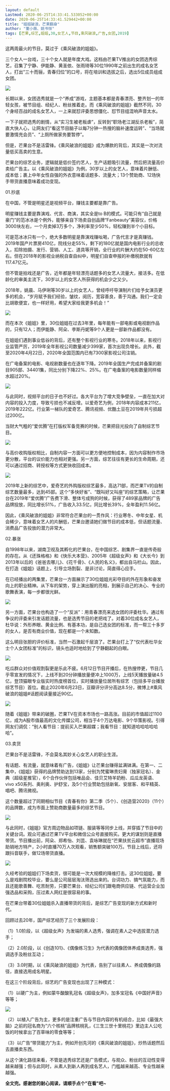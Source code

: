 ```yaml
---
layout: default
Lastmod: 2020-06-25T14:33:41.533052+00:00
date: 2020-06-25T14:33:41.529442+00:00
title: "姐姐破浪，芒果翻身"
author: "董小薇、姚书恒"
tags: [芒果,综艺,姐姐,30,女艺人,节目,乘风破浪,广告,女团,2019]
---
```


这两周最火的节目，莫过于《乘风破浪的姐姐》。

三个女人一台戏，三十个女人就是年度大戏。这档由芒果TV推出的女团选秀综艺，召集了宁静、伊能静、黄圣依、张雨琦等30位1990年之前出生的成名女艺人，打出“三十而骊，青春归位”的口号，将在培训和选拔之后，选出5位成员组成女团。

![](https://images.weserv.nl/?url=https%3A//mmbiz.qpic.cn/mmbiz_jpg/g9DXN5a8TU5FcD82X5Z1jIan1kxSLpxary4Pp4MYdHxLuMt4nAFNfGyAg1wGSQfQ0mv078OH8LG5wXh9KRFT1w/640%3Fwx_fmt%3Djpeg)

长期以来，女团选秀就是一个“养成”游戏，主题基本都是青春漂亮、整齐划一的年轻女孩，被节目组、经纪人、粉丝推着走。而《乘风破浪的姐姐》截然不同，30个身经百战的成名女艺人，一上来就怼评委思想僵化、怼节目组混响声音太水。

一下子就把选秀的剧情，从“实习生被老板虐”，反转到“职场老江湖反杀老板”，简直大快人心，让网友们“看这节目脑子以每7分钟一热搜的脑补速度运转”、“当场就要激情充会员”、“上厕所做家务要暂停”。

但是，芒果台不是活雷锋。《乘风破浪的姐姐》成为爆款的背后，其实是一次对流量低买高卖的生意。

芒果台的综艺业务，逻辑就是低价签约艺人，生产话题吸引流量，然后把流量高价卖给广告主。以《乘风破浪的姐姐》为例，30岁以上的女艺人，意味着片酬低、成本低；裹上中年女性自强的外衣意味着话题多、流量大；13个赞助商、12场快手带货直播意味着成功变现。

01.抄底

在中国，不管是明星还是视频平台，赚钱主要都是靠广告。

明星赚钱主要是靠演戏、代言、商演，其实全是to B的模式。可能只有“自己就是豪门”的范冰冰是个例外，能够亲自下场卖自创品牌“Fanbeauty”美容仪，价格3000块左右，一个月卖掉3万多个，净利率至少50%，轻松赚到半个小目标。

可是范冰冰只有一个，绝大多数明星是靠演戏赚吆喝，广告代言才是真赚钱。2019年国产片票房410亿，院线分走55%，剩下的180亿就是国内电影行业的总收入，扣除拍摄、发行、营销、人工、道具等开销，全行业的片酬大约在50-60亿左右。但在2018年的影视业纳税自查自纠中，明星们自查申报的补缴税款就有117.47亿元。

但不管是拍戏还是广告，近年都是年轻漂亮话题多的女艺人流量大，接活多。在低龄化的审美主流下，30岁以上的女艺人所获得的机会少之又少。

2018年，姚晨、马伊琍等30岁以上的女艺人，曾经呼吁导演制片们给予女演员更多的机会，“岁月赋予我们经验，皱纹，阅历，宽容善良，善于沟通。我们一定会比胡歌便宜，也一样好用，希望大家给我更多机会！”

![](https://images.weserv.nl/?url=https%3A//mmbiz.qpic.cn/mmbiz_jpg/g9DXN5a8TU5FcD82X5Z1jIan1kxSLpxamEMH5kTZI2gbNRko2nEhmcGyqBf5KGZ9Vwk4qe3IKT0e0wE0hiauUBg/640%3Fwx_fmt%3Djpeg)

而在本次《姐姐》里，30位姐姐在过去3年里，每年能有一部电影或电视剧作品的，只有12人；而伊能静、阿朵、李斯丹妮等9个人更是一部新作品都没有。

在姐姐们遇到事业低谷的背后，还有整个影视行业的寒冬。2018年以来，影视行业监管严厉，2019年全年影视公司数量减少399家，首次出现负增长。此外，截至2020年4月22日，2020年全国范围内已有7300家影视公司注销。

在广电备案的电影、电视剧数量也在逐年下降。2019年全国生产完成并备案的剧目905部、34401集，同比分别下降22%、25%。在广电备案的电影数量同样缩水超过20%。

![](https://images.weserv.nl/?url=https%3A//mmbiz.qpic.cn/mmbiz_png/g9DXN5a8TU5FcD82X5Z1jIan1kxSLpxaq2yG5biaTFGrzK3icgicd1BgZcIV1XvcuylorqE6gLMHhYh3dichdQqmsw/640%3Fwx_fmt%3Dpng)

与此同时，视频平台的日子也不好过。各大平台为了增大竞争壁垒，一直在加大对内容的投入力度，导致亏损也不减反增。以爱奇艺为例，2018年内容成本211亿，2019年222亿。行业第一梯队的爱奇艺、腾讯视频、优酷土豆在2019年共亏损超过200亿。

当财大气粗的“爱优腾”在打版权军备竞赛的时候，芒果把目光投向了自制综艺节目。

![](https://images.weserv.nl/?url=https%3A//mmbiz.qpic.cn/mmbiz_png/g9DXN5a8TU5FcD82X5Z1jIan1kxSLpxaJkbzyZwsSeVX0hqG0130VLOfBGNicv0ZT1Hp2bOzYkkibwQo7pdZCL4A/640%3Fwx_fmt%3Dpng)

与高价收购版权相比，自制内容一方面可以更方便地控制成本，因为内容制作市场更分散，平台的议价能力也相对更强。另一方面，综艺往往有更长的生命周期，还可以通过招商、转授权等方式更快收回成本。

![](https://images.weserv.nl/?url=https%3A//mmbiz.qpic.cn/mmbiz_png/g9DXN5a8TU5FcD82X5Z1jIan1kxSLpxaVnkldOzXMlOOMicF0x0tictnwe3whrYzC1DE1bZwWmutlXT1Aibg3gbXw/640%3Fwx_fmt%3Dpng)

2019年上新的综艺中，爱奇艺的外购版权综艺最多，高达71部，而芒果TV的自制综艺数量最多，达到45部。这个“多快好省”、“既叫好又叫座”的综艺策略，让芒果台在2019年“爱优腾”广告费下滑、整体亏成狗的时候，获得了489家品牌的广告品牌投放，同比增长51%，广告收入33.5亿，同比增长39%，全年盈利11.56亿。  

因此，《乘风破浪的姐姐》非常符合芒果台的一贯作风：行业寒冬、中年女星、机会稀少，意味着女艺人的片酬低，芒果台邀请她们做节目的成本低，但话题流量、消费品广告投放的潜力非常大。

02.暴涨

自1998年以来，湖南卫视及其孵化的芒果台，在中国综艺、剧集界一直是传奇般的存在。从《还珠格格》和《快乐大本营》、2005年《超级女声》和《大长今》到2013年以后的《爸爸去哪儿》、《花千骨》、《人民的名义》，都出自马栏山。因此，在打造《姐姐》话题上，引导立场割裂、是非讨论，简直得心应手。

在已经播出的两集里，芒果台一方面展示了30位姐姐光彩夺目的外在形象和奋发向上的职业精神。从下车的架势，穿上演出服的亮相，到展示自己的决心、专业的歌舞表演，每一步都很光鲜。

![](https://images.weserv.nl/?url=https%3A//mmbiz.qpic.cn/mmbiz_png/g9DXN5a8TU5FcD82X5Z1jIan1kxSLpxaT2MOiak4oH92xeJEteX2lBNIRb8kNbZJxbtSh92suNia5X2yHruyIXeA/640%3Fwx_fmt%3Dpng)

另一方面，芒果台也构造了一个“反派”：用青春漂亮来选女团的评委杜华。通过有争议的评委来引发话题流量，也是选秀节目的老把戏了。对着30位成名女艺人，杜华说：外形养眼、黄金比例、有基本功，是自己选女团的标准，而一帮三十多岁的女人，是否有商业价值，现在都是一个未知数。

这么明目张胆的评价标准，当然一石激起千层浪了。芒果台打上了“仅代表杜华女士个人女团标准”的标识，镜头也适时地给到了宁静翻起的白眼。

![](https://images.weserv.nl/?url=https%3A//mmbiz.qpic.cn/mmbiz_png/g9DXN5a8TU5FcD82X5Z1jIan1kxSLpxaGiaTvJtLk6sUa2MtnAaQFNkkJhzzcsS4zaDoXbiauDiauRsnl9WEXSsdA/640%3Fwx_fmt%3Dpng)

吃瓜群众对价值观割裂更是乐此不疲。6月12日节目开播后，在热搜停更，节目几乎零宣发的情况下，上线不到20分钟播放量便冲上1000万，上线5天播放量破4.5亿，登顶猫眼专业版实时热度榜首位，实时播放量位居所有综艺（包括多平台播放综艺节目）首位。截止2020年6月23日，豆瓣评分评分高达8.5分，微博上#乘风破浪的姐姐#话题阅读量接近90亿。

![](https://images.weserv.nl/?url=https%3A//mmbiz.qpic.cn/mmbiz_png/g9DXN5a8TU5FcD82X5Z1jIan1kxSLpxalTyybP2ibGB9bnpStufJJP7qe0putBKzX4hAuFzp8svY9Zq4POeQORQ/640%3Fwx_fmt%3Dpng)

随着《姐姐》带来的破圈，芒果TV在资本市场也一路高涨。目前的市值超过1100亿，成为A股市值最高的文化传媒公司，相当于4个万达电影、9个华策影视。引得网友们调侃：“别人看节目：提前买入芒果超媒；我看节目：就知道哈哈哈哈哈哈”。

03.卖货

芒果台不是活雷锋，不会莫名其妙关心女艺人的职业生涯。

有话题、有流量，就意味着有广告，《姐姐》让芒果台赚得盆满钵满。在第一、二集中，《姐姐》获得的品牌赞助达到13家，分别为梵蜜琳贵妇膏（独家冠名）、金典（超级星推官），6个合作伙伴包括唯品会、佳贝艾特羊奶粉、瓜瓜龙英语、vivo x50系列、奥利奥、护舒宝，及5个行业赞助包括新氧、安居客、和平精英、唱吧、腾讯微视。

这个数量超过了同期相似节目《青春有你》第二季（5个）、《创造营2020》（11个）的品牌数，成为市面上赞助商数量最多的综艺节目。

![](https://images.weserv.nl/?url=https%3A//mmbiz.qpic.cn/mmbiz_png/g9DXN5a8TU5FcD82X5Z1jIan1kxSLpxaXiamnqibq9ibHdxR0YCmJAATqGeLTunicghniaxjJaPLht3oEMPpvMibOJVQ/640%3Fwx_fmt%3Dpng)

与此同时，《姐姐》官方周边物品如项链、服装等等同步上线，并穿插了节目中的关键台词。观众可通过芒果TV平台和微信公众号直接购买。更大的谋划则是直播带货。节目播出前，阿朵、郑希怡、刘芸、袁咏琳就在“芒果扶贫云超市”直播现场助销地方特产，2小时直播70万人次观看，销售额突破100万。节目上线后，还将跟抖音联手，做12场带货直播。

![](https://images.weserv.nl/?url=https%3A//mmbiz.qpic.cn/mmbiz_png/g9DXN5a8TU5FcD82X5Z1jIan1kxSLpxaGhZG01jIAn3xz2XDnxV5HiaOzVNjLDUztxRQBSicPX2LbdQFfTMXkA5g/640%3Fwx_fmt%3Dpng)

久经考验的姐姐们下场卖货，很可能是一次大规模的降维打击。这30位姐姐，要么是戏剧院校毕业，要么是公司层层淘汰筛选出来的。台词功力、搞气氛能力，而且还能歌善舞、吃苦耐劳，只要芒果台、经纪公司们跟电商供应链、代运营企业加强选品和采购，压过素人网红是很容易的事。  

在芒果台带着30位姐姐杀入直播带货的背后，是综艺广告变现的新方式和新时代。

回顾过去20年，国产综艺经历了三个发展阶段：

（1）1.0阶段，以《超级女声》为发端的素人选秀，强调在素人之中选拔潜力选手；

（2）2.0阶段，以《创造101》、《偶像练习生》为代表的偶像团体养成类选秀，强调选手及粉丝互动；

（3）3.0时期，以《乘风破浪的姐姐》为代表，告别了以往素人、养成偶像的路径，直接选用成名明星。

在这三个阶段背后，综艺的广告变现也出现了三种模式：

（1）以硬广为主，例如蒙牛酸酸乳冠名《超级女声》，加多宝冠名《中国好声音》等等；

![](https://images.weserv.nl/?url=https%3A//mmbiz.qpic.cn/mmbiz_png/g9DXN5a8TU5FcD82X5Z1jIan1kxSLpxajt4owOKkDHHnzJK772WMOLy5YA83pSWQCerYQPXjd5DvfArG9Rna2Q/640%3Fwx_fmt%3Dpng)

（2）以植入广告为主，更多的是注重广告与节目内容的有机结合，比如《最强大脑》之前的冠名商为“六个核桃”品牌核桃乳，《三生三世十里桃花》里边主人公吃饭的时候拿出了百草味的零食等等；

（3）以广告“带货能力”为主，例如开创先河的《乘风破浪的姐姐》，炒热话题然后去直播卖东西。

从这个演化路径来看，不管是选秀综艺还是广告模式，与观众、粉丝的互动性变得越来越强；但与此同时，从素人到新人再到成名艺人，门槛越来越高、专业性越来越强。

**全文完。感谢您的耐心阅读，请顺手点个"在看"吧~**

